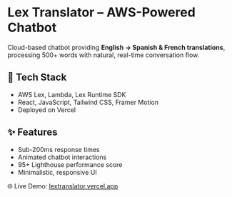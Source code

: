 # Lex Translator – AWS-Powered Chatbot  

Cloud-based chatbot providing **English → Spanish & French translations**, processing 500+ words with natural, real-time conversation flow.  

## 🔧 Tech Stack  
- AWS Lex, Lambda, Lex Runtime SDK  
- React, JavaScript, Tailwind CSS, Framer Motion  
- Deployed on Vercel  

## ✨ Features  
- Sub-200ms response times  
- Animated chatbot interactions  
- 95+ Lighthouse performance score  
- Minimalistic, responsive UI  

🌐 Live Demo: [lextranslator.vercel.app](https://lextranslator.vercel.app/)  
